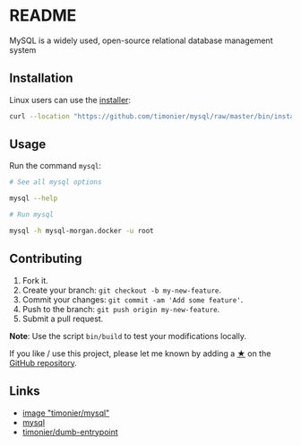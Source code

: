 # README

MySQL is a widely used, open-source relational database management system

## Installation

Linux users can use the [installer](https://github.com/timonier/mysql/blob/master/bin/installer):

```sh
curl --location "https://github.com/timonier/mysql/raw/master/bin/installer" | sudo sh -s -- install
```

## Usage

Run the command `mysql`:

```sh
# See all mysql options

mysql --help

# Run mysql

mysql -h mysql-morgan.docker -u root
```

## Contributing

1. Fork it.
2. Create your branch: `git checkout -b my-new-feature`.
3. Commit your changes: `git commit -am 'Add some feature'`.
4. Push to the branch: `git push origin my-new-feature`.
5. Submit a pull request.

__Note__: Use the script `bin/build` to test your modifications locally.

If you like / use this project, please let me known by adding a [★](https://help.github.com/articles/about-stars/) on the [GitHub repository](https://github.com/timonier/mysql).

## Links

* [image "timonier/mysql"](https://hub.docker.com/r/timonier/mysql/)
* [mysql](https://www.mysql.com/)
* [timonier/dumb-entrypoint](https://github.com/timonier/dumb-entrypoint)
